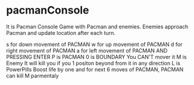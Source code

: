 # pacmanConsole
It is Pacman Console Game with Pacman and enemies. Enemies approach Pacman and update location after each turn.

s for down movement of PACMAN
w for up movement of PACMAN
d for right movement of PACMAN
a for left movement of PACMAN 
AND PRESSING ENTER
P is PACMAN
0 is BOUNDARY
You CAN'T mover it 
M is Enemy
It will kill you if you 1 positon beyond from it in any direction
L is PowerPills
Boost life by one and for next 6 moves of PACMAN, PACMAN can kill M parmentaly
